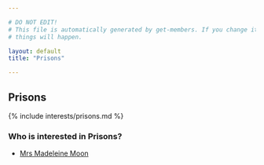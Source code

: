 ```yaml
---

# DO NOT EDIT!
# This file is automatically generated by get-members. If you change it, bad
# things will happen.

layout: default
title: "Prisons"

---
```


## Prisons

{% include interests/prisons.md %}

### Who is interested in Prisons?


* [Mrs Madeleine Moon](/members/mrs-madeleine-moon.html)

